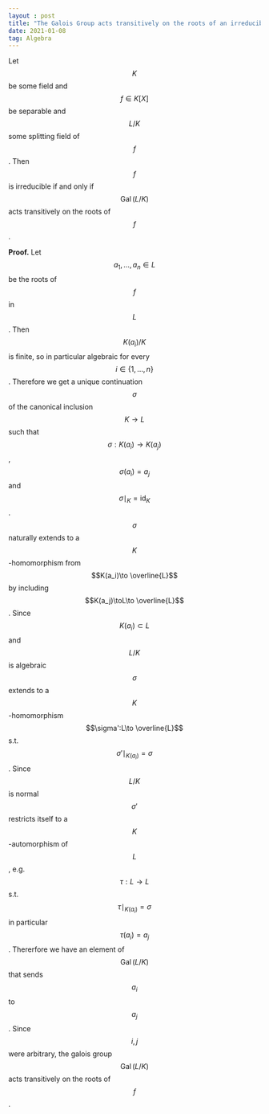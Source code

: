 ```yaml
---
layout : post
title: "The Galois Group acts transitively on the roots of an irreducible polynomial"
date: 2021-01-08
tag: Algebra
---
```

Let $$K$$ be some field and $$f\in K[X]$$ be separable and $$L/K$$ some splitting field of $$f$$. Then $$f$$ is irreducible if and only if $$\operatorname{Gal}(L/K)$$ acts
transitively on the roots of $$f$$. 

**Proof.** Let $$a_1,\ldots,a_n\in L$$ be the roots of $$f$$ in $$L$$. Then $$K(a_i)/K$$ is finite, so in particular algebraic for every $$i\in \{1,\ldots,n\}$$. Therefore we get a unique continuation $$\sigma$$ of the canonical inclusion $$K\to L$$ such that $$\sigma:K(a_i)\to K(a_j)$$, $$\sigma(a_i)=a_j$$ and $$\sigma\mid_K=\operatorname{id}_K$$. $$\sigma$$ naturally extends to a $$K$$-homomorphism from $$K(a_i)\to \overline{L}$$ by including $$K(a_j)\toL\to \overline{L}$$. Since $$K(a_i)\subset L$$ and $$L/K$$ is algebraic $$\sigma$$ extends to a $$K$$-homomorphism $$\sigma':L\to \overline{L}$$ s.t. $$\sigma'\mid_{K(a_i)} = \sigma$$. Since $$L/K$$ is normal $$\sigma'$$ restricts itself to a $$K$$-automorphism of $$L$$, e.g. $$\tau:L\to L$$ s.t. $$\tau\mid_{K(a_i)}=\sigma$$ in particular $$\tau(a_i)=a_j$$. Thererfore we have an element of $$\operatorname{Gal}(L/K)$$ that sends $$a_i$$ to $$a_j$$. Since $$i,j$$ were arbitrary, the galois group $$\operatorname{Gal}(L/K)$$ acts transitively on the roots of $$f$$. 